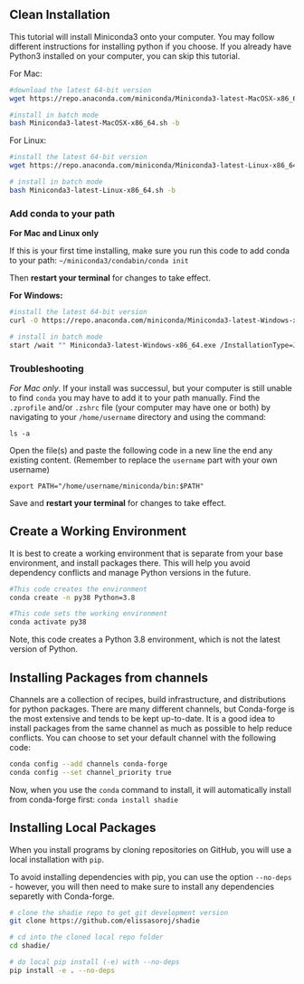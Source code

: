 ## Clean Installation
This tutorial will install Miniconda3 onto your computer. You may follow different instructions for installing python if you choose. If you already have Python3 installed on your computer, you can skip this tutorial. 

For Mac:
```zsh
#download the latest 64-bit version
wget https://repo.anaconda.com/miniconda/Miniconda3-latest-MacOSX-x86_64.sh

#install in batch mode
bash Miniconda3-latest-MacOSX-x86_64.sh -b 
```

For Linux:
```bash
#install the latest 64-bit version
wget https://repo.anaconda.com/miniconda/Miniconda3-latest-Linux-x86_64.sh

# install in batch mode
bash Miniconda3-latest-Linux-x86_64.sh -b 
```

### Add conda to your path
**For Mac and Linux only**

If this is your first time installing, make sure you run this code to add conda to your path:
```~/miniconda3/condabin/conda init```

Then **restart your terminal** for changes to take effect. 


**For Windows:**
```bash
#install the latest 64-bit version
curl -O https://repo.anaconda.com/miniconda/Miniconda3-latest-Windows-x86_64.exe

# install in batch mode
start /wait "" Miniconda3-latest-Windows-x86_64.exe /InstallationType=JustMe /RegisterPython=0 /S /D=%UserProfile%\Miniconda3
```

### Troubleshooting

*For Mac only*. If your install was successul, but your computer is still unable to find `conda` you may have to add it to your path manually. Find the `.zprofile` and/or `.zshrc` file (your computer may have one or both) by navigating to your `/home/username` directory and using the command:
```
ls -a
```

Open the file(s) and paste the following code in a new line the end any existing content. (Remember to replace the `username` part with your own username)
```
export PATH="/home/username/miniconda/bin:$PATH"
```

Save and **restart your terminal** for changes to take effect. 


## Create a Working Environment
It is best to create a working environment that is separate from your base environment, and install packages there. This will help you avoid dependency conflicts and manage Python versions in the future. 

```zsh
#This code creates the environment
conda create -n py38 Python=3.8

#This code sets the working environment
conda activate py38
```
Note, this code creates a Python 3.8 environment, which is not the latest version of Python. 


## Installing Packages from channels
Channels are a collection of recipes, build infrastructure, and distributions for python packages. There are many different channels, but Conda-forge is the most extensive and tends to be kept up-to-date. It is a good idea to install packages from the same channel as much as possible to help reduce conflicts. You can choose to set your default channel with the following code: 
```bash
conda config --add channels conda-forge
conda config --set channel_priority true
```

Now, when you use the `conda` command to install, it will automatically install from conda-forge first:
`conda install shadie` 


## Installing Local Packages
When you install programs by cloning repositories on GitHub, you will use a local installation with `pip`.

To avoid installing dependencies with pip, you can use the option `--no-deps` - however, you will then need to make sure to install any dependencies separetly with Conda-forge. 

```zsh
# clone the shadie repo to get git development version
git clone https://github.com/elissasoroj/shadie

# cd into the cloned local repo folder
cd shadie/

# do local pip install (-e) with --no-deps 
pip install -e . --no-deps
```